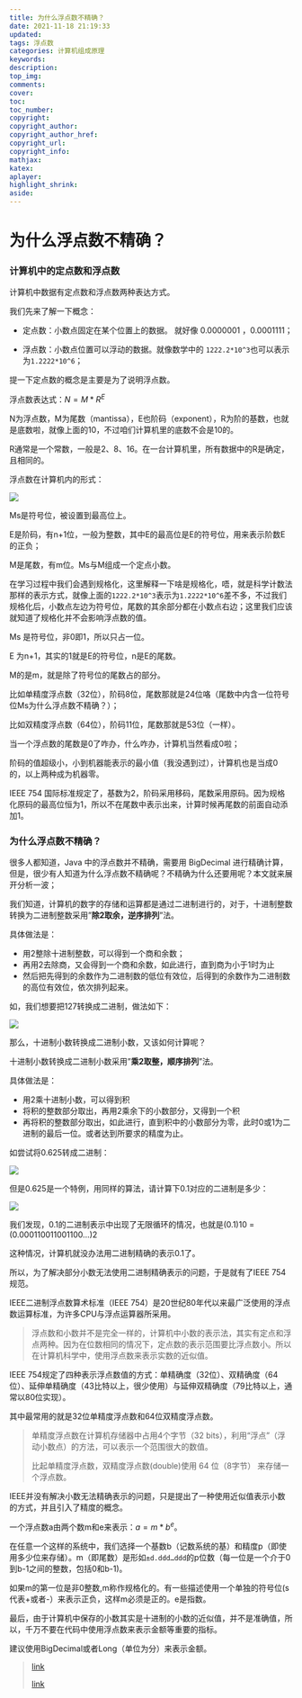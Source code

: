 ```yaml
---
title: 为什么浮点数不精确？
date: 2021-11-18 21:19:33
updated:
tags: 浮点数
categories: 计算机组成原理
keywords: 
description:
top_img:
comments:
cover:
toc:
toc_number:
copyright:
copyright_author:
copyright_author_href:
copyright_url:
copyright_info:
mathjax:
katex:
aplayer:
highlight_shrink:
aside:
---
```


# 为什么浮点数不精确？

### 计算机中的定点数和浮点数

计算机中数据有定点数和浮点数两种表达方式。

我们先来了解一下概念：

+ 定点数：小数点固定在某个位置上的数据。 就好像 0.0000001 ，0.0001111；

+ 浮点数：小数点位置可以浮动的数据。就像数学中的 `1222.2*10^3`也可以表示为`1.2222*10^6`；

提一下定点数的概念是主要是为了说明浮点数。

浮点数表达式：$N=M*R^E$

N为浮点数，M为尾数（mantissa），E也阶码（exponent），R为阶的基数，也就是底数啦，就像上面的10，不过咱们计算机里的底数不会是10的。

R通常是一个常数，一般是2、8、16。在一台计算机里，所有数据中的R是确定，且相同的。

浮点数在计算机内的形式：

![](https://cdn.jsdelivr.net/gh/mbfjllybl/pictures-bed/202111182107547.png)

Ms是符号位，被设置到最高位上。

E是阶码，有n+1位，一般为整数，其中E的最高位是E的符号位，用来表示阶数E的正负；

M是尾数，有m位。Ms与M组成一个定点小数。

在学习过程中我们会遇到规格化，这里解释一下啥是规格化，唔，就是科学计数法那样的表示方式，就像上面的`1222.2*10^3`表示为`1.2222*10^6`差不多，不过我们规格化后，小数点左边为符号位，尾数的其余部分都在小数点右边；这里我们应该就知道了规格化并不会影响浮点数的值。

Ms 是符号位，非0即1，所以只占一位。

E 为n+1，其实的1就是E的符号位，n是E的尾数。

M的是m，就是除了符号位的尾数占的部分。

比如单精度浮点数（32位），阶码8位，尾数那就是24位咯（尾数中内含一位符号位Ms为什么浮点数不精确？）；

比如双精度浮点数（64位），阶码11位，尾数那就是53位（一样）。

当一个浮点数的尾数是0了咋办，什么咋办，计算机当然看成0啦；

阶码的值超级小，小到机器能表示的最小值（我没遇到过），计算机也是当成0的，以上两种成为机器零。

IEEE 754 国际标准规定了，基数为2，阶码采用移码，尾数采用原码。因为规格化原码的最高位恒为1，所以不在尾数中表示出来，计算时候再尾数的前面自动添加1。

### 为什么浮点数不精确？

很多人都知道，Java 中的浮点数并不精确，需要用 BigDecimal 进行精确计算，但是，很少有人知道为什么浮点数不精确呢？不精确为什么还要用呢？本文就来展开分析一波；

我们知道，计算机的数字的存储和运算都是通过二进制进行的，对于，十进制整数转换为二进制整数采用”**除2取余，逆序排列**”法。

具体做法是：

- 用2整除十进制整数，可以得到一个商和余数；
- 再用2去除商，又会得到一个商和余数，如此进行，直到商为小于1时为止
- 然后把先得到的余数作为二进制数的低位有效位，后得到的余数作为二进制数的高位有效位，依次排列起来。

如，我们想要把127转换成二进制，做法如下：

![](https://cdn.jsdelivr.net/gh/mbfjllybl/pictures-bed/202111182016519.jpeg)

那么，十进制小数转换成二进制小数，又该如何计算呢？

十进制小数转换成二进制小数采用”**乘2取整，顺序排列**”法。

具体做法是：

- 用2乘十进制小数，可以得到积
- 将积的整数部分取出，再用2乘余下的小数部分，又得到一个积
- 再将积的整数部分取出，如此进行，直到积中的小数部分为零，此时0或1为二进制的最后一位。或者达到所要求的精度为止。

如尝试将0.625转成二进制：

![](https://cdn.jsdelivr.net/gh/mbfjllybl/pictures-bed/202111182018226.jpeg)

但是0.625是一个特例，用同样的算法，请计算下0.1对应的二进制是多少：

![](https://cdn.jsdelivr.net/gh/mbfjllybl/pictures-bed/202111182018880.jpeg)

我们发现，0.1的二进制表示中出现了无限循环的情况，也就是(0.1)10 = (0.000110011001100…)2

这种情况，计算机就没办法用二进制精确的表示0.1了。

所以，为了解决部分小数无法使用二进制精确表示的问题，于是就有了IEEE 754规范。

IEEE二进制浮点数算术标准（IEEE 754）是20世纪80年代以来最广泛使用的浮点数运算标准，为许多CPU与浮点运算器所采用。

> 浮点数和小数并不是完全一样的，计算机中小数的表示法，其实有定点和浮点两种。因为在位数相同的情况下，定点数的表示范围要比浮点数小。所以在计算机科学中，使用浮点数来表示实数的近似值。

IEEE 754规定了四种表示浮点数值的方式：单精确度（32位）、双精确度（64位）、延伸单精确度（43比特以上，很少使用）与延伸双精确度（79比特以上，通常以80位实现）。

其中最常用的就是32位单精度浮点数和64位双精度浮点数。

> 单精度浮点数在计算机存储器中占用4个字节（32 bits），利用“浮点”（浮动小数点）的方法，可以表示一个范围很大的数值。
>
> 比起单精度浮点数，双精度浮点数(double)使用 64 位（8字节） 来存储一个浮点数。

IEEE并没有解决小数无法精确表示的问题，只是提出了一种使用近似值表示小数的方式，并且引入了精度的概念。

一个浮点数a由两个数m和e来表示：$a = m * b^e$。

在任意一个这样的系统中，我们选择一个基数b（记数系统的基）和精度p（即使用多少位来存储）。m（即尾数）是形如`±d.ddd…ddd`的p位数（每一位是一个介于0到b-1之间的整数，包括0和b-1)。

如果m的第一位是非0整数,m称作规格化的。有一些描述使用一个单独的符号位(s 代表+或者-）来表示正负，这样m必须是正的。e是指数。

最后，由于计算机中保存的小数其实是十进制的小数的近似值，并不是准确值，所以，千万不要在代码中使用浮点数来表示金额等重要的指标。

建议使用BigDecimal或者Long（单位为分）来表示金额。

> [link](https://www.hollischuang.com/archives/6644)        
>
> [link](https://blog.csdn.net/whoisleft/article/details/77417541?spm=1001.2101.3001.6650.3&utm_medium=distribute.pc_relevant.none-task-blog-2%7Edefault%7ECTRLIST%7Edefault-3.no_search_link&depth_1-utm_source=distribute.pc_relevant.none-task-blog-2%7Edefault%7ECTRLIST%7Edefault-3.no_search_link)

